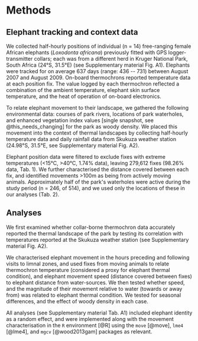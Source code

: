 
# Methods

## Elephant tracking and context data

We collected half-hourly positions of individual (n = 14) free-ranging female African elephants (*Loxodonta africana*) previously fitted with GPS logger-transmitter collars; each was from a different herd in Kruger National Park, South Africa (24°S, 31.5°E) (see Supplementary material Fig. A1). Elephants were tracked for on average 637 days (range: 436 -- 731) between August 2007 and August 2009. On-board thermochrons reported temperature data at each position fix. The value logged by each thermochron reflected a combination of the ambient temperature, elephant skin surface temperature, and the heat of operation of on-board electronics.

To relate elephant movement to their landscape, we gathered the following environmental data: courses of park rivers, locations of park waterholes, and enhanced vegetation index values [single snapshot, see @this_needs_changing] for the park as woody density. We placed this movement into the context of thermal landscapes by collecting half-hourly temperature data and daily rainfall data from Skukuza weather station (24.98°S, 31.5°E, see Supplementary material Fig. A2).

Elephant position data were filtered to exclude fixes with extreme temperatures (<15°C, >40°C, 1.74% data), leaving 279,612 fixes (98.26% data, Tab. 1). We further characterised the distance covered between each fix, and identified movements >100m as being from actively moving animals. Approximately half of the park's waterholes were active during the study period (n = 246, of 514), and we used only the locations of these in our analyses (Tab. 2).

## Analyses

We first examined whether collar-borne thermochron data accurately reported the thermal landscape of the park by testing its correlation with temperatures reported at the Skukuza weather station (see Supplementary material Fig. A2).

We characterised elephant movement in the hours preceding and following visits to limnal zones, and used fixes from moving animals to relate thermochron temperature (considered a proxy for elephant thermal condition), and elephant movement speed (distance covered between fixes) to elephant distance from water-sources. We then tested whether speed, and the magnitude of their movement relative to water (towards or away from) was related to elephant thermal condition. We tested for seasonal differences, and the effect of woody density in each case.

All analyses (see Supplementary material Tab. A1) included elephant identity as a random effect, and were implemented along with the movement characterisation in the `R` environment [@R] using the `move` [@move], `lme4` [@lme4], and `mgcv` [@wood2013gam] packages as relevant.
